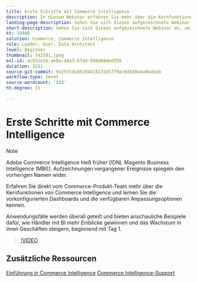 ```yaml
---
title: Erste Schritte mit Commerce Intelligence
description: In diesem Webinar erfahren Sie mehr über die Kernfunktionen von Commerce Intelligence für Ihren Adobe Commerce- oder Magento Open Source-Store.
landing-page-description: Sehen Sie sich dieses aufgezeichnete Webinar an, um mehr über die Kernfunktionen von Commerce Intelligence für Ihren Adobe Commerce- oder Magento Open Source-Store zu erfahren.
short-description: Sehen Sie sich dieses aufgezeichnete Webinar an, um mehr über die Kernfunktionen von Commerce Intelligence für Ihren Adobe Commerce- oder Magento Open Source-Store zu erfahren.
kt: 10408
solution: Commerce, Commerce Intelligence
role: Leader, User, Data Architect
level: Beginner
thumbnail: 342501.jpeg
exl-id: ac932e1b-ae0a-40a3-b7dd-948d88ded358
duration: 3221
source-git-commit: 9a297cda953d4414131657f9ac84580aea0eabeb
workflow-type: tm+mt
source-wordcount: '153'
ht-degree: 1%

---
```


# Erste Schritte mit Commerce Intelligence

>[!NOTE]
>
>Adobe Commerce Intelligence hieß früher [!DNL Magento Business Intelligence (MBI)]. Aufzeichnungen vergangener Ereignisse spiegeln den vorherigen Namen wider.

Erfahren Sie direkt vom Commerce-Produkt-Team mehr über die Kernfunktionen von Commerce Intelligence und lernen Sie die vorkonfigurierten Dashboards und die verfügbaren Anpassungsoptionen kennen.

Anwendungsfälle werden überall geteilt und bieten anschauliche Beispiele dafür, wie Händler mit BI mehr Einblicke gewinnen und das Wachstum in ihren Geschäften steigern, beginnend mit Tag 1.

>[!VIDEO](https://video.tv.adobe.com/v/3425736?quality=12&learn=on)

## Zusätzliche Ressourcen

[Einführung in Commerce Intelligence](https://experienceleague.adobe.com/docs/commerce-business-intelligence/mbi/getting-started.html)
[Commerce Intelligence-Support](https://experienceleague.adobe.com/docs/commerce-knowledge-base/kb/troubleshooting/miscellaneous/mbi-service-policies.html)

